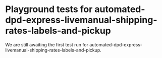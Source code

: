 # Playground tests for automated-dpd-express-livemanual-shipping-rates-labels-and-pickup
We are still awaiting the first test run for automated-dpd-express-livemanual-shipping-rates-labels-and-pickup.
